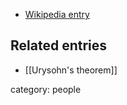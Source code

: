 
* [Wikipedia entry](http://en.wikipedia.org/wiki/Pavel_Samuilovich_Urysohn)

## Related entries

* [[Urysohn's theorem]]

category: people
